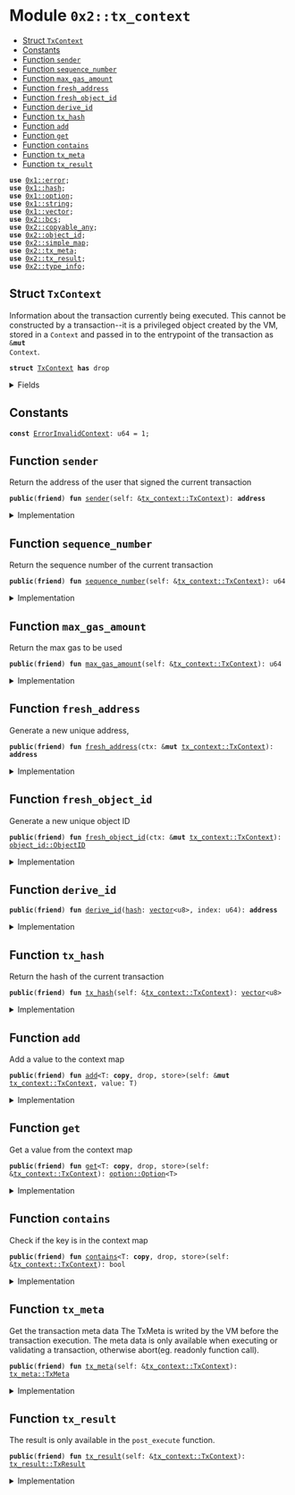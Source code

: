 
<a name="0x2_tx_context"></a>

# Module `0x2::tx_context`



-  [Struct `TxContext`](#0x2_tx_context_TxContext)
-  [Constants](#@Constants_0)
-  [Function `sender`](#0x2_tx_context_sender)
-  [Function `sequence_number`](#0x2_tx_context_sequence_number)
-  [Function `max_gas_amount`](#0x2_tx_context_max_gas_amount)
-  [Function `fresh_address`](#0x2_tx_context_fresh_address)
-  [Function `fresh_object_id`](#0x2_tx_context_fresh_object_id)
-  [Function `derive_id`](#0x2_tx_context_derive_id)
-  [Function `tx_hash`](#0x2_tx_context_tx_hash)
-  [Function `add`](#0x2_tx_context_add)
-  [Function `get`](#0x2_tx_context_get)
-  [Function `contains`](#0x2_tx_context_contains)
-  [Function `tx_meta`](#0x2_tx_context_tx_meta)
-  [Function `tx_result`](#0x2_tx_context_tx_result)


<pre><code><b>use</b> <a href="">0x1::error</a>;
<b>use</b> <a href="">0x1::hash</a>;
<b>use</b> <a href="">0x1::option</a>;
<b>use</b> <a href="">0x1::string</a>;
<b>use</b> <a href="">0x1::vector</a>;
<b>use</b> <a href="bcs.md#0x2_bcs">0x2::bcs</a>;
<b>use</b> <a href="copyable_any.md#0x2_copyable_any">0x2::copyable_any</a>;
<b>use</b> <a href="object_id.md#0x2_object_id">0x2::object_id</a>;
<b>use</b> <a href="simple_map.md#0x2_simple_map">0x2::simple_map</a>;
<b>use</b> <a href="tx_meta.md#0x2_tx_meta">0x2::tx_meta</a>;
<b>use</b> <a href="tx_result.md#0x2_tx_result">0x2::tx_result</a>;
<b>use</b> <a href="type_info.md#0x2_type_info">0x2::type_info</a>;
</code></pre>



<a name="0x2_tx_context_TxContext"></a>

## Struct `TxContext`

Information about the transaction currently being executed.
This cannot be constructed by a transaction--it is a privileged object created by
the VM, stored in a <code>Context</code> and passed in to the entrypoint of the transaction as <code>&<b>mut</b> Context</code>.


<pre><code><b>struct</b> <a href="tx_context.md#0x2_tx_context_TxContext">TxContext</a> <b>has</b> drop
</code></pre>



<details>
<summary>Fields</summary>


<dl>
<dt>
<code>sender: <b>address</b></code>
</dt>
<dd>
 The address of the user that signed the current transaction
</dd>
<dt>
<code>sequence_number: u64</code>
</dt>
<dd>
 Sequence number of this transaction corresponding to sender's account.
</dd>
<dt>
<code>max_gas_amount: u64</code>
</dt>
<dd>

</dd>
<dt>
<code>tx_hash: <a href="">vector</a>&lt;u8&gt;</code>
</dt>
<dd>
 Hash of the current transaction
</dd>
<dt>
<code>ids_created: u64</code>
</dt>
<dd>
 Counter recording the number of fresh id's created while executing
 this transaction. Always 0 at the start of a transaction
</dd>
<dt>
<code>map: <a href="simple_map.md#0x2_simple_map_SimpleMap">simple_map::SimpleMap</a>&lt;<a href="_String">string::String</a>, <a href="copyable_any.md#0x2_copyable_any_Any">copyable_any::Any</a>&gt;</code>
</dt>
<dd>
 A Key-Value map that can be used to store context information
</dd>
</dl>


</details>

<a name="@Constants_0"></a>

## Constants


<a name="0x2_tx_context_ErrorInvalidContext"></a>



<pre><code><b>const</b> <a href="tx_context.md#0x2_tx_context_ErrorInvalidContext">ErrorInvalidContext</a>: u64 = 1;
</code></pre>



<a name="0x2_tx_context_sender"></a>

## Function `sender`

Return the address of the user that signed the current transaction


<pre><code><b>public</b>(<b>friend</b>) <b>fun</b> <a href="tx_context.md#0x2_tx_context_sender">sender</a>(self: &<a href="tx_context.md#0x2_tx_context_TxContext">tx_context::TxContext</a>): <b>address</b>
</code></pre>



<details>
<summary>Implementation</summary>


<pre><code><b>public</b>(<b>friend</b>) <b>fun</b> <a href="tx_context.md#0x2_tx_context_sender">sender</a>(self: &<a href="tx_context.md#0x2_tx_context_TxContext">TxContext</a>): <b>address</b> {
    self.sender
}
</code></pre>



</details>

<a name="0x2_tx_context_sequence_number"></a>

## Function `sequence_number`

Return the sequence number of the current transaction


<pre><code><b>public</b>(<b>friend</b>) <b>fun</b> <a href="tx_context.md#0x2_tx_context_sequence_number">sequence_number</a>(self: &<a href="tx_context.md#0x2_tx_context_TxContext">tx_context::TxContext</a>): u64
</code></pre>



<details>
<summary>Implementation</summary>


<pre><code><b>public</b>(<b>friend</b>) <b>fun</b> <a href="tx_context.md#0x2_tx_context_sequence_number">sequence_number</a>(self: &<a href="tx_context.md#0x2_tx_context_TxContext">TxContext</a>): u64 {
    self.sequence_number
}
</code></pre>



</details>

<a name="0x2_tx_context_max_gas_amount"></a>

## Function `max_gas_amount`

Return the max gas to be used


<pre><code><b>public</b>(<b>friend</b>) <b>fun</b> <a href="tx_context.md#0x2_tx_context_max_gas_amount">max_gas_amount</a>(self: &<a href="tx_context.md#0x2_tx_context_TxContext">tx_context::TxContext</a>): u64
</code></pre>



<details>
<summary>Implementation</summary>


<pre><code><b>public</b>(<b>friend</b>) <b>fun</b> <a href="tx_context.md#0x2_tx_context_max_gas_amount">max_gas_amount</a>(self: &<a href="tx_context.md#0x2_tx_context_TxContext">TxContext</a>): u64 {
    self.max_gas_amount
}
</code></pre>



</details>

<a name="0x2_tx_context_fresh_address"></a>

## Function `fresh_address`

Generate a new unique address,


<pre><code><b>public</b>(<b>friend</b>) <b>fun</b> <a href="tx_context.md#0x2_tx_context_fresh_address">fresh_address</a>(ctx: &<b>mut</b> <a href="tx_context.md#0x2_tx_context_TxContext">tx_context::TxContext</a>): <b>address</b>
</code></pre>



<details>
<summary>Implementation</summary>


<pre><code><b>public</b>(<b>friend</b>) <b>fun</b> <a href="tx_context.md#0x2_tx_context_fresh_address">fresh_address</a>(ctx: &<b>mut</b> <a href="tx_context.md#0x2_tx_context_TxContext">TxContext</a>): <b>address</b> {
    <b>let</b> addr = <a href="tx_context.md#0x2_tx_context_derive_id">derive_id</a>(ctx.tx_hash, ctx.ids_created);
    ctx.ids_created = ctx.ids_created + 1;
    addr
}
</code></pre>



</details>

<a name="0x2_tx_context_fresh_object_id"></a>

## Function `fresh_object_id`

Generate a new unique object ID


<pre><code><b>public</b>(<b>friend</b>) <b>fun</b> <a href="tx_context.md#0x2_tx_context_fresh_object_id">fresh_object_id</a>(ctx: &<b>mut</b> <a href="tx_context.md#0x2_tx_context_TxContext">tx_context::TxContext</a>): <a href="object_id.md#0x2_object_id_ObjectID">object_id::ObjectID</a>
</code></pre>



<details>
<summary>Implementation</summary>


<pre><code><b>public</b>(<b>friend</b>) <b>fun</b> <a href="tx_context.md#0x2_tx_context_fresh_object_id">fresh_object_id</a>(ctx: &<b>mut</b> <a href="tx_context.md#0x2_tx_context_TxContext">TxContext</a>): ObjectID {
    <a href="object_id.md#0x2_object_id_address_to_object_id">object_id::address_to_object_id</a>(<a href="tx_context.md#0x2_tx_context_fresh_address">fresh_address</a>(ctx))
}
</code></pre>



</details>

<a name="0x2_tx_context_derive_id"></a>

## Function `derive_id`



<pre><code><b>public</b>(<b>friend</b>) <b>fun</b> <a href="tx_context.md#0x2_tx_context_derive_id">derive_id</a>(<a href="">hash</a>: <a href="">vector</a>&lt;u8&gt;, index: u64): <b>address</b>
</code></pre>



<details>
<summary>Implementation</summary>


<pre><code><b>public</b>(<b>friend</b>) <b>fun</b> <a href="tx_context.md#0x2_tx_context_derive_id">derive_id</a>(<a href="">hash</a>: <a href="">vector</a>&lt;u8&gt;, index: u64): <b>address</b> {
    <b>let</b> bytes = <a href="">hash</a>;
    <a href="_append">vector::append</a>(&<b>mut</b> bytes, <a href="_to_bytes">bcs::to_bytes</a>(&index));
    //TODO change <b>return</b> type <b>to</b> h256 and <b>use</b> h256 <b>to</b> replace <b>address</b>?
    <b>let</b> id = <a href="_sha3_256">hash::sha3_256</a>(bytes);
    bcs::to_address(id)
}
</code></pre>



</details>

<a name="0x2_tx_context_tx_hash"></a>

## Function `tx_hash`

Return the hash of the current transaction


<pre><code><b>public</b>(<b>friend</b>) <b>fun</b> <a href="tx_context.md#0x2_tx_context_tx_hash">tx_hash</a>(self: &<a href="tx_context.md#0x2_tx_context_TxContext">tx_context::TxContext</a>): <a href="">vector</a>&lt;u8&gt;
</code></pre>



<details>
<summary>Implementation</summary>


<pre><code><b>public</b>(<b>friend</b>) <b>fun</b> <a href="tx_context.md#0x2_tx_context_tx_hash">tx_hash</a>(self: &<a href="tx_context.md#0x2_tx_context_TxContext">TxContext</a>): <a href="">vector</a>&lt;u8&gt; {
    self.tx_hash
}
</code></pre>



</details>

<a name="0x2_tx_context_add"></a>

## Function `add`

Add a value to the context map


<pre><code><b>public</b>(<b>friend</b>) <b>fun</b> <a href="tx_context.md#0x2_tx_context_add">add</a>&lt;T: <b>copy</b>, drop, store&gt;(self: &<b>mut</b> <a href="tx_context.md#0x2_tx_context_TxContext">tx_context::TxContext</a>, value: T)
</code></pre>



<details>
<summary>Implementation</summary>


<pre><code><b>public</b>(<b>friend</b>) <b>fun</b> <a href="tx_context.md#0x2_tx_context_add">add</a>&lt;T: drop + store + <b>copy</b>&gt;(self: &<b>mut</b> <a href="tx_context.md#0x2_tx_context_TxContext">TxContext</a>, value: T) {
    <b>let</b> <a href="any.md#0x2_any">any</a> = <a href="copyable_any.md#0x2_copyable_any_pack">copyable_any::pack</a>(value);
    <b>let</b> <a href="">type_name</a> = *<a href="copyable_any.md#0x2_copyable_any_type_name">copyable_any::type_name</a>(&<a href="any.md#0x2_any">any</a>);
    <a href="simple_map.md#0x2_simple_map_add">simple_map::add</a>(&<b>mut</b> self.map, <a href="">type_name</a>, <a href="any.md#0x2_any">any</a>)
}
</code></pre>



</details>

<a name="0x2_tx_context_get"></a>

## Function `get`

Get a value from the context map


<pre><code><b>public</b>(<b>friend</b>) <b>fun</b> <a href="tx_context.md#0x2_tx_context_get">get</a>&lt;T: <b>copy</b>, drop, store&gt;(self: &<a href="tx_context.md#0x2_tx_context_TxContext">tx_context::TxContext</a>): <a href="_Option">option::Option</a>&lt;T&gt;
</code></pre>



<details>
<summary>Implementation</summary>


<pre><code><b>public</b>(<b>friend</b>) <b>fun</b> <a href="tx_context.md#0x2_tx_context_get">get</a>&lt;T: drop + store + <b>copy</b>&gt;(self: &<a href="tx_context.md#0x2_tx_context_TxContext">TxContext</a>): Option&lt;T&gt; {
    <b>let</b> <a href="">type_name</a> = <a href="type_info.md#0x2_type_info_type_name">type_info::type_name</a>&lt;T&gt;();
    <b>if</b> (<a href="simple_map.md#0x2_simple_map_contains_key">simple_map::contains_key</a>(&self.map, &<a href="">type_name</a>)) {
        <b>let</b> <a href="any.md#0x2_any">any</a> = <a href="simple_map.md#0x2_simple_map_borrow">simple_map::borrow</a>(&self.map, &<a href="">type_name</a>);
        <a href="_some">option::some</a>(<a href="copyable_any.md#0x2_copyable_any_unpack">copyable_any::unpack</a>(*<a href="any.md#0x2_any">any</a>))
    }<b>else</b>{
        <a href="_none">option::none</a>()
    }
}
</code></pre>



</details>

<a name="0x2_tx_context_contains"></a>

## Function `contains`

Check if the key is in the context map


<pre><code><b>public</b>(<b>friend</b>) <b>fun</b> <a href="tx_context.md#0x2_tx_context_contains">contains</a>&lt;T: <b>copy</b>, drop, store&gt;(self: &<a href="tx_context.md#0x2_tx_context_TxContext">tx_context::TxContext</a>): bool
</code></pre>



<details>
<summary>Implementation</summary>


<pre><code><b>public</b>(<b>friend</b>) <b>fun</b> <a href="tx_context.md#0x2_tx_context_contains">contains</a>&lt;T: drop + store + <b>copy</b>&gt;(self: &<a href="tx_context.md#0x2_tx_context_TxContext">TxContext</a>): bool {
    <b>let</b> <a href="">type_name</a> = <a href="type_info.md#0x2_type_info_type_name">type_info::type_name</a>&lt;T&gt;();
    <a href="simple_map.md#0x2_simple_map_contains_key">simple_map::contains_key</a>(&self.map, &<a href="">type_name</a>)
}
</code></pre>



</details>

<a name="0x2_tx_context_tx_meta"></a>

## Function `tx_meta`

Get the transaction meta data
The TxMeta is writed by the VM before the transaction execution.
The meta data is only available when executing or validating a transaction, otherwise abort(eg. readonly function call).


<pre><code><b>public</b>(<b>friend</b>) <b>fun</b> <a href="tx_meta.md#0x2_tx_meta">tx_meta</a>(self: &<a href="tx_context.md#0x2_tx_context_TxContext">tx_context::TxContext</a>): <a href="tx_meta.md#0x2_tx_meta_TxMeta">tx_meta::TxMeta</a>
</code></pre>



<details>
<summary>Implementation</summary>


<pre><code><b>public</b>(<b>friend</b>) <b>fun</b> <a href="tx_meta.md#0x2_tx_meta">tx_meta</a>(self: &<a href="tx_context.md#0x2_tx_context_TxContext">TxContext</a>): TxMeta {
    <b>let</b> meta = <a href="tx_context.md#0x2_tx_context_get">get</a>&lt;TxMeta&gt;(self);
    <b>assert</b>!(<a href="_is_some">option::is_some</a>(&meta), <a href="_invalid_state">error::invalid_state</a>(<a href="tx_context.md#0x2_tx_context_ErrorInvalidContext">ErrorInvalidContext</a>));
    <a href="_extract">option::extract</a>(&<b>mut</b> meta)
}
</code></pre>



</details>

<a name="0x2_tx_context_tx_result"></a>

## Function `tx_result`

The result is only available in the <code>post_execute</code> function.


<pre><code><b>public</b>(<b>friend</b>) <b>fun</b> <a href="tx_result.md#0x2_tx_result">tx_result</a>(self: &<a href="tx_context.md#0x2_tx_context_TxContext">tx_context::TxContext</a>): <a href="tx_result.md#0x2_tx_result_TxResult">tx_result::TxResult</a>
</code></pre>



<details>
<summary>Implementation</summary>


<pre><code><b>public</b>(<b>friend</b>) <b>fun</b> <a href="tx_result.md#0x2_tx_result">tx_result</a>(self: &<a href="tx_context.md#0x2_tx_context_TxContext">TxContext</a>): TxResult {
    <b>let</b> result = <a href="tx_context.md#0x2_tx_context_get">get</a>&lt;TxResult&gt;(self);
    <b>assert</b>!(<a href="_is_some">option::is_some</a>(&result), <a href="_invalid_state">error::invalid_state</a>(<a href="tx_context.md#0x2_tx_context_ErrorInvalidContext">ErrorInvalidContext</a>));
    <a href="_extract">option::extract</a>(&<b>mut</b> result)
}
</code></pre>



</details>

